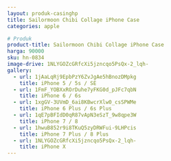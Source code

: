 ```yaml
---
layout: produk-casinghp
title: Sailormoon Chibi Collage iPhone Case
categories: apple

# Produk
product-title: Sailormoon Chibi Collage iPhone Case
harga: 90000
sku: hn-0834
image-drive: 1NLYGOZcGRfcXi5jzncqo5PsQx-2_lqh-
gallery:
  - url: 1jAaLqRj9EpbPzY6ZvJgAe5hBnozDMpkg
    title: iPhone 5 / 5s / SE
  - url: 1FmF_YOBXxROrDuhe7yFKG0d_pJFc7qbN
    title: iPhone 6 / 6s
  - url: 1xgGV-3UVmD_6ai8KBwcrXlw0_csSPWMe
    title: iPhone 6 Plus / 6s Plus
  - url: 1qE7pBFIdD0qR87vApN3eSzT_9w8qpe3W
    title: iPhone 7 / 8
  - url: 1hwuB852r9i8TKuQ5zyDRWFui-9LHPcis
    title: iPhone 7 Plus / 8 Plus
  - url: 1NLYGOZcGRfcXi5jzncqo5PsQx-2_lqh-
    title: iPhone X
---
```

